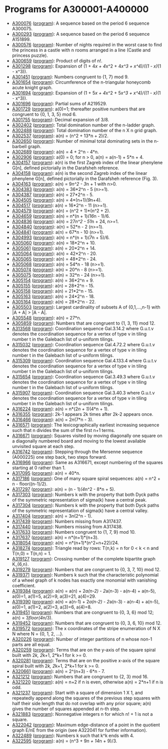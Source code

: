 # Programs for A300001-A400000

* [A300076](http://oeis.org/A300076) ([program](A300076.asm)): A sequence based on the period 6 sequence A300075.
* [A300293](http://oeis.org/A300293) ([program](A300293.asm)): A sequence based on the period 6 sequence A151899.
* [A300576](http://oeis.org/A300576) ([program](A300576.asm)): Number of nights required in the worst case to find the princess in a castle with n rooms arranged in a line (Castle and princess puzzle).
* [A300659](http://oeis.org/A300659) ([program](A300659.asm)): Product of digits of n!.
* [A301298](http://oeis.org/A301298) ([program](A301298.asm)): Expansion of (1 + 4*x + 4*x^2 + 4*x^3 + x^4)/((1 - x)*(1 - x^3)).
* [A301451](http://oeis.org/A301451) ([program](A301451.asm)): Numbers congruent to {1, 7} mod 9.
* [A301654](http://oeis.org/A301654) ([program](A301654.asm)): Circumference of the n-triangular honeycomb acute knight graph.
* [A301694](http://oeis.org/A301694) ([program](A301694.asm)): Expansion of (1 + 5*x + 4*x^2 + 5*x^3 + x^4)/((1 - x)*(1 - x^3)).
* [A301696](http://oeis.org/A301696) ([program](A301696.asm)): Partial sums of A219529.
* [A301729](http://oeis.org/A301729) ([program](A301729.asm)): a(0)=1; thereafter positive numbers that are congruent to {0, 1, 3, 5} mod 6.
* [A301755](http://oeis.org/A301755) ([program](A301755.asm)): Decimal expansion of 3/8.
* [A302402](http://oeis.org/A302402) ([program](A302402.asm)): Total domination number of the n-ladder graph.
* [A302488](http://oeis.org/A302488) ([program](A302488.asm)): Total domination number of the n X n grid graph.
* [A302537](http://oeis.org/A302537) ([program](A302537.asm)): a(n) = (n^2 + 13*n + 2)/2.
* [A302650](http://oeis.org/A302650) ([program](A302650.asm)): Number of minimal total dominating sets in the n-barbell graph.
* [A302689](http://oeis.org/A302689) ([program](A302689.asm)): a(n) = 4 + 2^n - 4*n.
* [A302906](http://oeis.org/A302906) ([program](A302906.asm)): a(0) = 0; for n > 0, a(n) = a(n-1) + 5*n + 4.
* [A304157](http://oeis.org/A304157) ([program](A304157.asm)): a(n) is the first Zagreb index of the linear phenylene G[n], defined pictorially in the Darafsheh reference.
* [A304158](http://oeis.org/A304158) ([program](A304158.asm)): a(n) is the second Zagreb index of the linear phenylene G[n], defined pictorially in the Darafsheh reference (Fig. 3).
* [A304163](http://oeis.org/A304163) ([program](A304163.asm)): a(n) = 9*n^2 - 3*n + 1 with n>0.
* [A304383](http://oeis.org/A304383) ([program](A304383.asm)): a(n) = 36*2^n - 5 (n>=1).
* [A304387](http://oeis.org/A304387) ([program](A304387.asm)): a(n) = 27*2^n - 5.
* [A304505](http://oeis.org/A304505) ([program](A304505.asm)): a(n) = 4*(n+1)*(9*n+4).
* [A304517](http://oeis.org/A304517) ([program](A304517.asm)): a(n) = 16*2^n - 11 (n>=1).
* [A304579](http://oeis.org/A304579) ([program](A304579.asm)): a(n) = (n^2 + 1)*(n^2 + 2).
* [A304659](http://oeis.org/A304659) ([program](A304659.asm)): a(n) = n*(n + 1)*(16*n - 1)/6.
* [A304836](http://oeis.org/A304836) ([program](A304836.asm)): a(n) = 27*n^2 - 51*n + 24, n>=1.
* [A304840](http://oeis.org/A304840) ([program](A304840.asm)): a(n) = 52*n - 2 (n>=1).
* [A304841](http://oeis.org/A304841) ([program](A304841.asm)): a(n) = 67*n - 10 (n>=1).
* [A304993](http://oeis.org/A304993) ([program](A304993.asm)): a(n) = n*(n + 1)*(7*n + 5)/6.
* [A305060](http://oeis.org/A305060) ([program](A305060.asm)): a(n) = 18*2^n + 10.
* [A305061](http://oeis.org/A305061) ([program](A305061.asm)): a(n) = 20*2^n + 14.
* [A305064](http://oeis.org/A305064) ([program](A305064.asm)): a(n) = 42*2^n - 20.
* [A305065](http://oeis.org/A305065) ([program](A305065.asm)): a(n) = 48*2^n - 24.
* [A305068](http://oeis.org/A305068) ([program](A305068.asm)): a(n) = 54*n - 18 (n>=1).
* [A305074](http://oeis.org/A305074) ([program](A305074.asm)): a(n) = 20*n - 8 (n>=1).
* [A305075](http://oeis.org/A305075) ([program](A305075.asm)): a(n) = 32*n - 24 (n>=1).
* [A305154](http://oeis.org/A305154) ([program](A305154.asm)): a(n) = 36*2^n + 9.
* [A305155](http://oeis.org/A305155) ([program](A305155.asm)): a(n) = 28*2^n - 15.
* [A305158](http://oeis.org/A305158) ([program](A305158.asm)): a(n) = 21*2^n - 15.
* [A305163](http://oeis.org/A305163) ([program](A305163.asm)): a(n) = 24*2^n - 18.
* [A305164](http://oeis.org/A305164) ([program](A305164.asm)): a(n) = 28*2^n - 22.
* [A305503](http://oeis.org/A305503) ([program](A305503.asm)): Largest cardinality of subsets A of {0,1,...,n-1} with |A + A| > |A - A|.
* [A305548](http://oeis.org/A305548) ([program](A305548.asm)): a(n) = 27*n.
* [A305859](http://oeis.org/A305859) ([program](A305859.asm)): Numbers that are congruent to {1, 3, 11} mod 12.
* [A313568](http://oeis.org/A313568) ([program](A313568.asm)): Coordination sequence Gal.3.14.2 where G.u.t.v denotes the coordination sequence for a vertex of type v in tiling number t in the Galebach list of u-uniform tilings.
* [A315032](http://oeis.org/A315032) ([program](A315032.asm)): Coordination sequence Gal.4.72.2 where G.u.t.v denotes the coordination sequence for a vertex of type v in tiling number t in the Galebach list of u-uniform tilings.
* [A315309](http://oeis.org/A315309) ([program](A315309.asm)): Coordination sequence Gal.4.133.4 where G.u.t.v denotes the coordination sequence for a vertex of type v in tiling number t in the Galebach list of u-uniform tilings.
* [A315654](http://oeis.org/A315654) ([program](A315654.asm)): Coordination sequence Gal.3.49.3 where G.u.t.v denotes the coordination sequence for a vertex of type v in tiling number t in the Galebach list of u-uniform tilings.
* [A315907](http://oeis.org/A315907) ([program](A315907.asm)): Coordination sequence Gal.3.40.3 where G.u.t.v denotes the coordination sequence for a vertex of type v in tiling number t in the Galebach list of u-uniform tilings.
* [A316224](http://oeis.org/A316224) ([program](A316224.asm)): a(n) = n*(2*n + 1)*(4*n + 1).
* [A316355](http://oeis.org/A316355) ([program](A316355.asm)): 2k-1 appears 2k times after 2k-2 appears once.
* [A316466](http://oeis.org/A316466) ([program](A316466.asm)): a(n) = 2*n*(7*n - 3).
* [A316571](http://oeis.org/A316571) ([program](A316571.asm)): The lexicographically earliest increasing sequence such that n divides the sum of the first n+1 terms.
* [A316671](http://oeis.org/A316671) ([program](A316671.asm)): Squares visited by moving diagonally one square on a diagonally numbered board and moving to the lowest available unvisited square at each step.
* [A316742](http://oeis.org/A316742) ([program](A316742.asm)): Stepping through the Mersenne sequence (A000225) one step back, two steps forward.
* [A316966](http://oeis.org/A316966) ([program](A316966.asm)): Same as A316671, except numbering of the squares starting at 0 rather than 1.
* [A317095](http://oeis.org/A317095) ([program](A317095.asm)): a(n) = 40*n.
* [A317186](http://oeis.org/A317186) ([program](A317186.asm)): One of many square spiral sequences: a(n) = n^2 + n - floor((n-1)/2).
* [A317297](http://oeis.org/A317297) ([program](A317297.asm)): a(n) = (n - 1)*(4*n^2 - 8*n + 5).
* [A317303](http://oeis.org/A317303) ([program](A317303.asm)): Numbers k with the property that both Dyck paths of the symmetric representation of sigma(k) have a central peak.
* [A317304](http://oeis.org/A317304) ([program](A317304.asm)): Numbers k with the property that both Dyck paths of the symmetric representation of sigma(k) have a central valley.
* [A317404](http://oeis.org/A317404) ([program](A317404.asm)): a(n) = 3*n*(2^n - 1).
* [A317439](http://oeis.org/A317439) ([program](A317439.asm)): Numbers missing from A317437.
* [A317440](http://oeis.org/A317440) ([program](A317440.asm)): Numbers missing from A317438.
* [A317633](http://oeis.org/A317633) ([program](A317633.asm)): Numbers congruent to {1, 7, 9} mod 10.
* [A317637](http://oeis.org/A317637) ([program](A317637.asm)): a(n) = n*(n+1)*(n+3).
* [A318054](http://oeis.org/A318054) ([program](A318054.asm)): a(n) = n*(n+1)*(n^2+n+22)/24.
* [A318274](http://oeis.org/A318274) ([program](A318274.asm)): Triangle read by rows: T(n,k) = n for 0 < k < n and T(n,0) = T(n,n) = 1.
* [A319127](http://oeis.org/A319127) ([program](A319127.asm)): Crossing number of the complete bipartite graph K_{6,n}.
* [A319279](http://oeis.org/A319279) ([program](A319279.asm)): Numbers that are congruent to {0, 3, 7, 10} mod 12.
* [A319371](http://oeis.org/A319371) ([program](A319371.asm)): Numbers k such that the characteristic polynomial of a wheel graph of k nodes has exactly one monomial with vanishing coefficient.
* [A319384](http://oeis.org/A319384) ([program](A319384.asm)): a(n) = a(n) + 2*a(n-2) - 2*a(n-3) - a(n-4) + a(n-5), a(0)=1, a(1)=5, a(2)=9, a(3)=21, a(4)=29.
* [A319390](http://oeis.org/A319390) ([program](A319390.asm)): a(n) = a(n-1) + 2*a(n-2) - 2*a(n-3) - a(n-4) + a(n-5), a(0)=1, a(1)=2, a(2)=3, a(3)=6, a(4)=8.
* [A319451](http://oeis.org/A319451) ([program](A319451.asm)): Numbers that are congruent to {0, 3, 6} mod 12; a(n) = 3*floor(4*n/3).
* [A319452](http://oeis.org/A319452) ([program](A319452.asm)): Numbers that are congruent to {0, 3, 6, 10} mod 12.
* [A319572](http://oeis.org/A319572) ([program](A319572.asm)): The x coordinates of the stripe enumeration of N X N where N = {0, 1, 2, ...}.
* [A320226](http://oeis.org/A320226) ([program](A320226.asm)): Number of integer partitions of n whose non-1 parts are all equal.
* [A320259](http://oeis.org/A320259) ([program](A320259.asm)): Terms that are on the y-axis of the square spiral built with 2*k, 2*k+1, 2*k+1 for k >= 0.
* [A320281](http://oeis.org/A320281) ([program](A320281.asm)): Terms that are on the positive x-axis of the square spiral built with 2*k, 2*k+1, 2*k+1 for k >= 0.
* [A320661](http://oeis.org/A320661) ([program](A320661.asm)): a(n) = 2^(n+3) - 6*n - 7.
* [A321212](http://oeis.org/A321212) ([program](A321212.asm)): Numbers that are congruent to {2, 3} mod 16.
* [A321220](http://oeis.org/A321220) ([program](A321220.asm)): a(n) = n+2 if n is even, otherwise a(n) = 2*n+1 if n is odd.
* [A321237](http://oeis.org/A321237) ([program](A321237.asm)): Start with a square of dimension 1 X 1, and repeatedly append along the squares of the previous step squares with half their side length that do not overlap with any prior square; a(n) gives the number of squares appended at n-th step.
* [A321883](http://oeis.org/A321883) ([program](A321883.asm)): Nonnegative integers n for which n! + 1 is not a square.
* [A322042](http://oeis.org/A322042) ([program](A322042.asm)): Maximum edge-distance of a point in the quotient graph E/nE from the origin (see A322041 for further information).
* [A322489](http://oeis.org/A322489) ([program](A322489.asm)): Numbers k such that k^k ends with 4.
* [A322595](http://oeis.org/A322595) ([program](A322595.asm)): a(n) = (n^3 + 9*n + 14*n + 9)/3.
